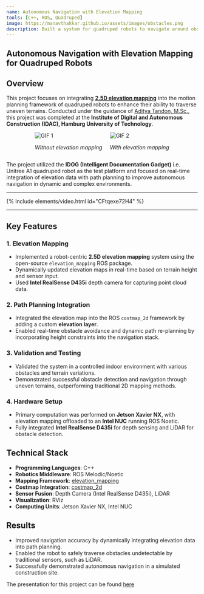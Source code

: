 ```yaml
---
name: Autonomous Navigation with Elevation Mapping
tools: [C++, ROS, Quadruped]
image: https://manavthakkar.github.io/assets/images/obstacles.png
description: Built a system for quadruped robots to navigate around obstacles using real-time elevation maps.
---
```


## Autonomous Navigation with Elevation Mapping for Quadruped Robots

## Overview

This project focuses on integrating **[2.5D elevation mapping](https://github.com/ANYbotics/elevation_mapping)** into the motion planning framework of quadruped robots to enhance their ability to traverse uneven terrains. Conducted under the guidance of [Aditya Tandon, M.Sc.](https://de.linkedin.com/in/tandon-aditya), this project was completed at the **Institute of Digital and Autonomous Construction (IDAC), Hamburg University of Technology**.


<div style="display: flex; justify-content: center; align-items: center; gap: 20px;">
  <div>
    <img src="../assets/gifs/obstacle.gif" alt="GIF 1" style="max-width: 100%; height: auto;">
    <p style="text-align: center;"><em>Without elevation mapping</em></p>
  </div>
  <div>
    <img src="../assets/gifs/avoid-obstacle.gif" alt="GIF 2" style="max-width: 100%; height: auto;">
    <p style="text-align: center;"><em>With elevation mapping</em></p>
  </div>
</div>


The project utilized the **IDOG (Intelligent Documentation Gadget)** i.e. Unitree A1 quadruped robot as the test platform and focused on real-time integration of elevation data with path planning to improve autonomous navigation in dynamic and complex environments.

---

{% include elements/video.html id="CFtqexe72H4" %}

---

## Key Features

### 1. **Elevation Mapping**
- Implemented a robot-centric **2.5D elevation mapping** system using the open-source `elevation_mapping` ROS package.
- Dynamically updated elevation maps in real-time based on terrain height and sensor input.
- Used **Intel RealSense D435i** depth camera for capturing point cloud data.

### 2. **Path Planning Integration**
- Integrated the elevation map into the ROS `costmap_2d` framework by adding a custom **elevation layer**.
- Enabled real-time obstacle avoidance and dynamic path re-planning by incorporating height constraints into the navigation stack.

### 3. **Validation and Testing**
- Validated the system in a controlled indoor environment with various obstacles and terrain variations.
- Demonstrated successful obstacle detection and navigation through uneven terrains, outperforming traditional 2D mapping methods.

### 4. **Hardware Setup**
- Primary computation was performed on **Jetson Xavier NX**, with elevation mapping offloaded to an **Intel NUC** running ROS Noetic.
- Fully integrated **Intel RealSense D435i** for depth sensing and LiDAR for obstacle detection.



## Technical Stack

- **Programming Languages**: C++
- **Robotics Middleware**: ROS Melodic/Noetic
- **Mapping Framework**: [elevation_mapping](https://github.com/ANYbotics/elevation_mapping)
- **Costmap Integration**: [costmap_2d](http://wiki.ros.org/costmap_2d)
- **Sensor Fusion**: Depth Camera (Intel RealSense D435i), LiDAR
- **Visualization**: RViz
- **Computing Units**: Jetson Xavier NX, Intel NUC


## Results

- Improved navigation accuracy by dynamically integrating elevation data into path planning.
- Enabled the robot to safely traverse obstacles undetectable by traditional sensors, such as LiDAR.
- Successfully demonstrated autonomous navigation in a simulated construction site.


The presentation for this project can be found [here](https://docs.google.com/presentation/d/1ZUIUlANvL4nHu4aaX5m-RTa3UdeAc5lBVQsdEUl_fEc/edit?usp=sharing)
